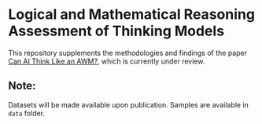 # Logical and Mathematical Reasoning Assessment of Thinking Models
This repository supplements the methodologies and findings of the paper [Can AI Think Like an AWM?](), which is currently under review.

## Note:
Datasets will be made available upon publication. Samples are available in `data` folder.
